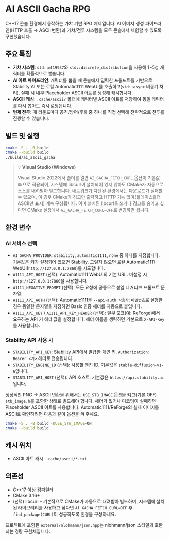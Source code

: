 # AI ASCII Gacha RPG

C++17 콘솔 환경에서 동작하는 가챠 기반 RPG 예제입니다. AI 이미지 생성 파이프라인(HTTP 호출 → ASCII 변환)과 가챠/전투 시스템을 모두 콘솔에서 체험할 수 있도록 구현했습니다.

## 주요 특징

- **가챠 시스템**: `std::mt19937`와 `std::discrete_distribution`을 사용해 1~5성 캐릭터를 확률적으로 뽑습니다.
- **AI 아트 파이프라인**: 캐릭터를 뽑을 때 콘솔에서 입력한 프롬프트를 기반으로 Stability AI 또는 로컬 Automatic1111 WebUI를 호출하고(`std::async` 비동기 처리), 실패 시 내부 Placeholder ASCII 아트를 생성해 캐시합니다.
- **ASCII 캐싱**: `.cache/ascii/` 폴더에 캐릭터별 ASCII 아트를 저장하여 동일 캐릭터를 다시 뽑아도 즉시 로딩됩니다.
- **턴제 전투**: 매 라운드마다 공격/방어/후퇴 중 하나를 직접 선택해 전략적으로 전투를 진행할 수 있습니다.

## 빌드 및 실행

```bash
cmake -S . -B build
cmake --build build
./build/ai_ascii_gacha
```

> 💡 **Visual Studio (Windows)**
>
> Visual Studio 2022에서 폴더를 열면 `AI_GACHA_FETCH_CURL` 옵션이 기본값 `ON`으로 적용되어, 시스템에 libcurl이 설치되어 있지 않아도
> CMake가 자동으로 소스를 내려받아 빌드합니다. 네트워크가 차단된 환경에서는 다운로드가 실패할 수 있으며, 이 경우 CMake가 경고만 출력하고
> HTTP 기능 없이(플레이스홀더 ASCII만 표시) 계속 구성됩니다. 이미 설치된 libcurl을 쓰거나 경고를 숨기고 싶다면 CMake 설정에서
> `AI_GACHA_FETCH_CURL=OFF`로 변경하면 됩니다.

## 환경 변수

### AI 서비스 선택

- `AI_GACHA_PROVIDER`: `stability`, `automatic1111`, `none` 중 하나를 지정합니다. 기본값은 키가 설정되어 있으면 Stability, 그렇지 않으면 로컬 Automatic1111 WebUI(`http://127.0.0.1:7860`)를 시도합니다.
- `A1111_API_HOST` (선택): Automatic1111 WebUI의 기본 URL. 미설정 시 `http://127.0.0.1:7860`을 사용합니다.
- `A1111_NEGATIVE_PROMPT` (선택): 모든 요청에 공통으로 붙일 네거티브 프롬프트 문자열.
- `A1111_API_AUTH` (선택): Automatic1111을 `--api-auth 사용자:비밀번호`로 실행한 경우 동일한 문자열을 지정하면 Basic 인증 헤더를 자동으로 붙입니다.
- `A1111_API_KEY` / `A1111_API_KEY_HEADER` (선택): 일부 포크(예: ReForge)에서 요구하는 API 키 헤더 값을 설정합니다. 헤더 이름을 생략하면 기본으로 `X-API-Key`를 사용합니다.

### Stability API 사용 시

- `STABILITY_API_KEY`: [Stability API](https://platform.stability.ai/)에서 발급한 개인 키. `Authorization: Bearer <키>` 헤더로 전송됩니다.
- `STABILITY_ENGINE_ID` (선택): 사용할 엔진 ID. 기본값은 `stable-diffusion-v1-6`입니다.
- `STABILITY_API_HOST` (선택): API 호스트. 기본값은 `https://api.stability.ai`입니다.

정상적인 PNG → ASCII 변환을 위해서는 `USE_STB_IMAGE` 옵션을 켜고(기본 OFF) `stb_image.h`를 포함한 상태로 빌드해야 합니다. 헤더가 없거나 디코딩이 실패하면 Placeholder ASCII 아트를 사용합니다. Automatic1111/ReForge의 실제 이미지를 ASCII로 확인하려면 다음과 같이 옵션을 켜 주세요.

```bash
cmake -S . -B build -DUSE_STB_IMAGE=ON
cmake --build build
```

## 캐시 위치

- ASCII 아트 캐시: `.cache/ascii/*.txt`

## 의존성

- C++17 이상 컴파일러
- CMake 3.16+
- (선택) libcurl – 기본적으로 CMake가 자동으로 내려받아 빌드하며, 시스템에 설치된 라이브러리를 사용하고 싶다면 `AI_GACHA_FETCH_CURL=OFF`
  후 `find_package(CURL)`이 성공하도록 환경을 구성하세요.

프로젝트에 포함된 `external/nlohmann/json.hpp`는 nlohmann/json 스타일과 호환되는 경량 구현체입니다.
